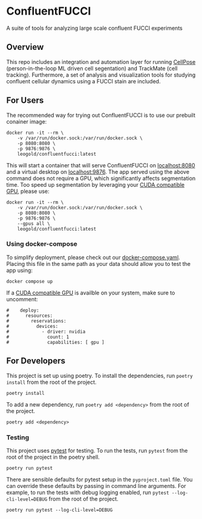 # ConfluentFUCCI
A suite of tools for analyzing large scale confluent FUCCI experiments


## Overview
This repo includes an integration and automation layer for running [CellPose](https://github.com/MouseLand/cellpose) (person-in-the-loop ML driven cell segentation) and TrackMate (cell tracking). Furthermore, a set of analysis and visualization tools for studying confluent cellular dynamics using a FUCCI stain are included.

## For Users
The recommended way for trying out ConfluentFUCCI is to use our prebuilt conainer image:

```shell
docker run -it --rm \
    -v /var/run/docker.sock:/var/run/docker.sock \
    -p 8080:8080 \
    -p 9876:9876 \
    leogold/confluentfucci:latest
```

This will start a container that will serve ConfluentFUCCI on [localhost:8080](http://localhost:8080) and a virtual desktop on [localhost:9876](http://localhost:9876). The app served using the above command does not require a GPU, which significantly affects segmentation time. Too speed up segmentation by leveraging your [CUDA compatible GPU](https://developer.nvidia.com/cuda-gpus), please use:

```shell
docker run -it --rm \
    -v /var/run/docker.sock:/var/run/docker.sock \
    -p 8080:8080 \
    -p 9876:9876 \
    --gpus all \
    leogold/confluentfucci:latest
```

### Using docker-compose
To simplify deployment, please check out our [docker-compose.yaml](https://github.com/leogolds/ConfluentFUCCI/blob/main/containers/confluentfucci/docker-compose.yaml). Placing this file in the same path as your data should allow you to test the app using:

```shell
docker compose up
```

If a [CUDA compatible GPU](https://developer.nvidia.com/cuda-gpus) is availble on your system, make sure to uncomment:

```shell
#    deploy:
#      resources:
#        reservations:
#          devices:
#            - driver: nvidia
#              count: 1
#              capabilities: [ gpu ]
```


## For Developers
This project is set up using poetry. To install the dependencies, run `poetry install` from the root of the project.

```shell
poetry install
```

To add a new dependency, run `poetry add <dependency>` from the root of the project.

```shell
poetry add <dependency>
```

### Testing
This project uses [pytest](https://docs.pytest.org/en/stable/) for testing. To run the tests, run `pytest` from the root of the project in the poetry shell.

```shell
poetry run pytest
```

There are sensible defaults for pytest setup in the `pyproject.toml` file. You can override these defaults by passing in command line arguments. For example, to run the tests with debug logging enabled, run `pytest --log-cli-level=DEBUG` from the root of the project.

```shell
poetry run pytest --log-cli-level=DEBUG
```

